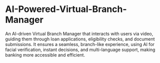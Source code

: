 # AI-Powered-Virtual-Branch-Manager
An AI-driven Virtual Branch Manager that interacts with users via video, guiding them through loan applications, eligibility checks, and document submissions. It ensures a seamless, branch-like experience, using AI for facial verification, instant decisions, and multi-language support, making banking more accessible and efficient.
